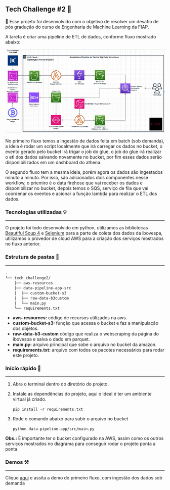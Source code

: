 ## Tech Challenge #2 **🧩**

🎯 Esse projeto foi desenvolvido com o objetivo de resolver um desafio de pós gradução do curso de Engenharia de Machine Learning da FIAP.

A tarefa é criar uma pipeline de ETL de dados, conforme fluxo mostrado abaixo:

![workflow](fluxo-tech-challenge-2.PNG)

No primeiro fluxo temos a ingestão de dados feita em batch (sob demanda), a ideia é rodar um script localmente que irá carregar os dados no bucket, o evento gerado pelo bucket irá trigar o job do glue, o job do glue irá realizar o etl dos dados salvando novamente no bucket, por fim esses dados serão disponibilizados em um dashboard do athena.

O segundo fluxo tem a mesma ideia, porém agora os dados são ingestados minuto a minuto. Por isso, são adicionados dois componentes nesse workflow, o priemiro é o data firehose que vai receber os dados e disponibilizar no bucket, depois temos o SQS, serviço de fila que vai coordenar os eventos e acionar a função lambda para realizar o ETL dos dados.

### **Tecnologias utilizadas 💡**

---

O projeto foi todo desenvolvido em python, utilizamos as bibliotecas [Beautiful Soup 4](https://beautiful-soup-4.readthedocs.io/en/latest/) e [Selenium](https://www.selenium.dev/pt-br/documentation/webdriver/getting_started/) para a parte de coleta dos dados da ibovespa, utilizamos o provedor de cloud AWS para a criação dos serviços mostrados no fluxo anterior.

### Estrutura de pastas **📂**

---

```
.
└── tech_challenge2/
    ├── aws-resources
    ├── data-pipeline-app-src
    |  ├── custom-bucket-s3
    |  ├── raw-data-b3custom
    |  └── main.py
    └── requirements.txt
```

* **aws-resources:** código de recursos utilizados na aws.
* **custom-bucket-s3:** função que acessa o bucket e faz a manipulação dos objetos.
* **raw-data-b3-custom** código que realiza o webscraping da página do ibovespa e salva o dado em parquet.
* **main.py:** arquivo principal que sobe o arquivo no bucket da amazon.
* **requirements.txt:** arquivo com todos os pacotes necessários para rodar este projeto.

### Início rápido 🚀

---

1. Abra o terminal dentro do diretório do projeto.

2. Instale as dependências do projeto, aqui o ideal é ter um ambiente virtual já criado.

   `pip install -r requirements.txt`
3. Rode o comando abaixo para subir o arquivo no bucket

   `python data-pipeline-app/src/main.py`

**Obs.:** É importante ter o bucket configurado na AWS, assim como os outros serviços mostrados no diagrama para conseguir rodar o projeto ponta a ponta.

### Demos ⚒️

---

Clique [aqui](https://drive.google.com/file/d/10vKYbmtrdZugsav3LUOLvF--657E-d0b/view?usp=sharing) e assita a demo do primeiro fluxo, com ingestão dos dados sob demanda
